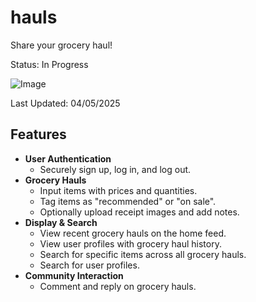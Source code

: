 # hauls

Share your grocery haul!

Status: In Progress

![Image](https://github.com/user-attachments/assets/e9275e38-289c-4ed0-a4a4-93599726eb94)

Last Updated: 04/05/2025

## Features

- **User Authentication**
  - Securely sign up, log in, and log out.
- **Grocery Hauls**
  - Input items with prices and quantities.
  - Tag items as "recommended" or "on sale".
  - Optionally upload receipt images and add notes.
- **Display & Search**
  - View recent grocery hauls on the home feed.
  - View user profiles with grocery haul history.
  - Search for specific items across all grocery hauls.
  - Search for user profiles.
- **Community Interaction**
  - Comment and reply on grocery hauls.
